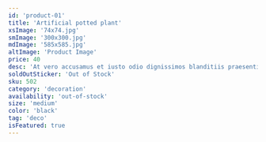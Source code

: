 ```yaml
---
id: 'product-01'
title: 'Artificial potted plant'
xsImage: '74x74.jpg'
smImage: '300x300.jpg'
mdImage: '585x585.jpg'
altImage: 'Product Image'
price: 40
desc: 'At vero accusamus et iusto odio dignissimos blanditiis praesentiums dolores molest.'
soldOutSticker: 'Out of Stock'
sku: 502
category: 'decoration'
availability: 'out-of-stock'
size: 'medium'
color: 'black'
tag: 'deco'
isFeatured: true
---
```

